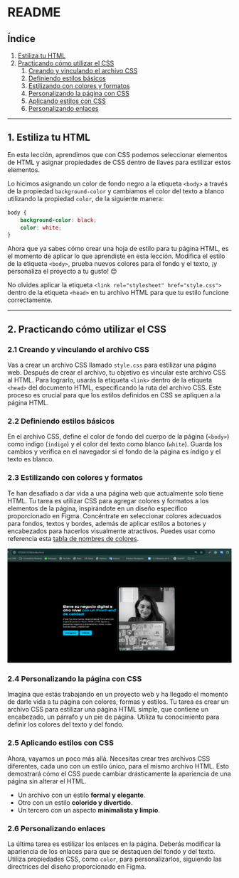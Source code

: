 # README

## Índice

1. [Estiliza tu HTML](#1-estiliza-tu-html)
2. [Practicando cómo utilizar el CSS](#2-practicando-como-utilizar-el-css)
   1. [Creando y vinculando el archivo CSS](#21-creando-y-vinculando-el-archivo-css)
   2. [Definiendo estilos básicos](#22-definiendo-estilos-basicos)
   3. [Estilizando con colores y formatos](#23-estilizando-con-colores-y-formatos)
   4. [Personalizando la página con CSS](#24-personalizando-la-pagina-con-css)
   5. [Aplicando estilos con CSS](#25-aplicando-estilos-con-css)
   6. [Personalizando enlaces](#26-personalizando-enlaces)

---

## 1. Estiliza tu HTML

En esta lección, aprendimos que con CSS podemos seleccionar elementos de HTML y asignar propiedades de CSS dentro de llaves para estilizar estos elementos.

Lo hicimos asignando un color de fondo negro a la etiqueta `<body>` a través de la propiedad `background-color` y cambiamos el color del texto a blanco utilizando la propiedad `color`, de la siguiente manera:

```css
body {
    background-color: black;
    color: white;
}
```

Ahora que ya sabes cómo crear una hoja de estilo para tu página HTML, es el momento de aplicar lo que aprendiste en esta lección. Modifica el estilo de la etiqueta `<body>`, prueba nuevos colores para el fondo y el texto, ¡y personaliza el proyecto a tu gusto! 😊

No olvides aplicar la etiqueta `<link rel="stylesheet" href="style.css">` dentro de la etiqueta `<head>` en tu archivo HTML para que tu estilo funcione correctamente.

---

## 2. Practicando cómo utilizar el CSS

### 2.1 Creando y vinculando el archivo CSS

Vas a crear un archivo CSS llamado `style.css` para estilizar una página web. Después de crear el archivo, tu objetivo es vincular este archivo CSS al HTML. Para lograrlo, usarás la etiqueta `<link>` dentro de la etiqueta `<head>` del documento HTML, especificando la ruta del archivo CSS. Este proceso es crucial para que los estilos definidos en CSS se apliquen a la página HTML.

### 2.2 Definiendo estilos básicos

En el archivo CSS, define el color de fondo del cuerpo de la página (`<body>`) como índigo (`indigo`) y el color del texto como blanco (`white`). Guarda los cambios y verifica en el navegador si el fondo de la página es índigo y el texto es blanco.

### 2.3 Estilizando con colores y formatos

Te han desafiado a dar vida a una página web que actualmente solo tiene HTML. Tu tarea es utilizar CSS para agregar colores y formatos a los elementos de la página, inspirándote en un diseño específico proporcionado en Figma. Concéntrate en seleccionar colores adecuados para fondos, textos y bordes, además de aplicar estilos a botones y encabezados para hacerlos visualmente atractivos. Puedes usar como referencia esta [tabla de nombres de colores](https://www.w3schools.com/colors/colors_names.asp).

![alt text]({8253900B-D00F-4951-B508-3C2FAC95E819}.png)

### 2.4 Personalizando la página con CSS

Imagina que estás trabajando en un proyecto web y ha llegado el momento de darle vida a tu página con colores, formas y estilos. Tu tarea es crear un archivo CSS para estilizar una página HTML simple, que contiene un encabezado, un párrafo y un pie de página. Utiliza tu conocimiento para definir los colores del texto y del fondo.

### 2.5 Aplicando estilos con CSS

Ahora, vayamos un poco más allá. Necesitas crear tres archivos CSS diferentes, cada uno con un estilo único, para el mismo archivo HTML. Esto demostrará cómo el CSS puede cambiar drásticamente la apariencia de una página sin alterar el HTML.

- Un archivo con un estilo **formal y elegante**.
- Otro con un estilo **colorido y divertido**.
- Un tercero con un aspecto **minimalista y limpio**.

### 2.6 Personalizando enlaces

La última tarea es estilizar los enlaces en la página. Deberás modificar la apariencia de los enlaces para que se destaquen del fondo y del texto. Utiliza propiedades CSS, como `color`, para personalizarlos, siguiendo las directrices del diseño proporcionado en Figma.

